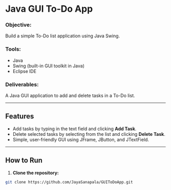# Java GUI To-Do App

### Objective:
Build a simple To-Do list application using Java Swing.

### Tools:
- Java 
- Swing (built-in GUI toolkit in Java)
- Eclipse IDE

### Deliverables:
A Java GUI application to add and delete tasks in a To-Do list.

---

## Features

- Add tasks by typing in the text field and clicking **Add Task**.
- Delete selected tasks by selecting from the list and clicking **Delete Task**.
- Simple, user-friendly GUI using JFrame, JButton, and JTextField.

---

## How to Run

1. **Clone the repository:**

```bash
git clone https://github.com/JayaSanapala/GUIToDoApp.git

